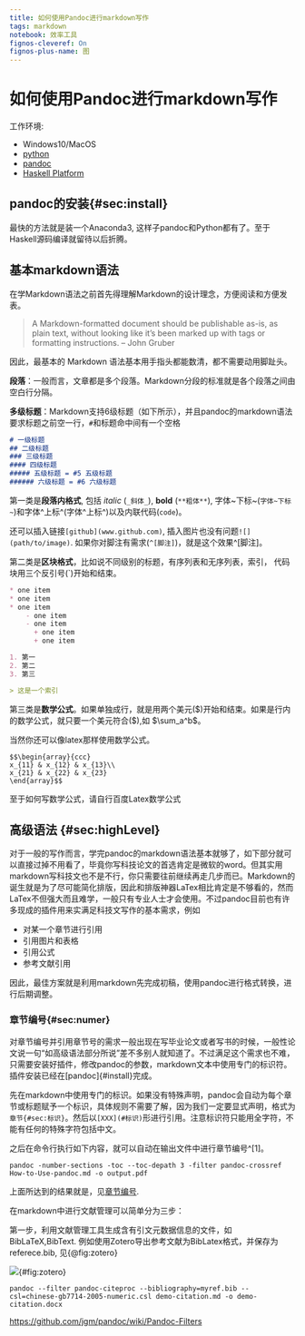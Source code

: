 ```yaml
---
title: 如何使用Pandoc进行markdown写作
tags: markdown
notebook: 效率工具
fignos-cleveref: On
fignos-plus-name: 图
---
```


<!-- @import "[TOC]" {cmd="toc" depthFrom=1 depthTo=6 orderedList=false} -->

# 如何使用Pandoc进行markdown写作

工作环境:

- Windows10/MacOS
- [python](http://www.python.org/)
- [pandoc](http://www.pandoc.org/)
- [Haskell Platform](https://www.haskell.org/platform/)

## pandoc的安装{#sec:install}

最快的方法就是装一个Anaconda3, 这样子pandoc和Python都有了。至于Haskell源码编译就留待以后折腾。

## 基本markdown语法

在学Markdown语法之前首先得理解Markdown的设计理念，方便阅读和方便发表。

> A Markdown-formatted document should be publishable as-is, as plain text, without looking like it’s been marked up with tags or formatting instructions. – John Gruber

因此，最基本的 Markdown 语法基本用手指头都能数清，都不需要动用脚趾头。

**段落**：一般而言，文章都是多个段落。Markdown分段的标准就是各个段落之间由空白行分隔。

**多级标题**：Markdown支持6级标题（如下所示），并且pandoc的markdown语法要求标题之前空一行，`#`和标题命中间有一个空格

```markdown
# 一级标题
## 二级标题
### 三级标题
#### 四级标题
##### 五级标题 = #5 五级标题
###### 六级标题 = #6 六级标题
```

第一类是**段落内格式**, 包括 _italic_ (`_斜体_`), **bold** (`**粗体**`), 字体~下标~(`字体~下标~`)和字体^上标^(字体^上标^)以及内联代码(`code`)。

还可以插入链接`[github](www.github.com)`, 插入图片也没有问题`![](path/to/image)`. 如果你对脚注有需求(`^[脚注]`)，就是这个效果^[脚注]。

第二类是**区块格式**，比如说不同级别的标题，有序列表和无序列表，索引， 代码块用三个反引号(`)开始和结束。

```markdown
* one item
* one item
* one item
    - one item
    - one item
      + one item
      + one item

1. 第一
2. 第二
3. 第三

> 这是一个索引
```

第三类是**数学公式**。如果单独成行，就是用两个美元(\$)开始和结束。如果是行内的数学公式，就只要一个美元符合(\$),如 $\sum_a^b$。

当然你还可以像latex那样使用数学公式。

```equation
$$\begin{array}{ccc}
x_{11} & x_{12} & x_{13}\\
x_{21} & x_{22} & x_{23}
\end{array}$$
```

至于如何写数学公式，请自行百度Latex数学公式

## 高级语法 {#sec:highLevel}

对于一般的写作而言，学完pandoc的markdown语法基本就够了，如下部分就可以直接过掉不用看了，毕竟你写科技论文的首选肯定是微软的word。但其实用markdown写科技文也不是不行，你只需要往前继续再走几步而已。Markdown的诞生就是为了尽可能简化排版，因此和排版神器LaTex相比肯定是不够看的，然而LaTex不但强大而且难学，一般只有专业人士才会使用。不过pandoc目前也有许多现成的插件用来实满足科技文写作的基本需求，例如

- 对某一个章节进行引用
- 引用图片和表格
- 引用公式
- 参考文献引用

因此，最佳方案就是利用markdown先完成初稿，使用pandoc进行格式转换，进行后期调整。

### 章节编号{#sec:numer}

对章节编号并引用章节号的需求一般出现在写毕业论文或者写书的时候，一般性论文说一句“如高级语法部分所说”差不多别人就知道了。不过满足这个需求也不难，只需要安装好插件，修改pandoc的参数，markdown文本中使用专门的标识符。插件安装已经在[pandoc]{#install}完成。

先在markdown中使用专门的标识。如果没有特殊声明，pandoc会自动为每个章节或标题赋予一个标识，具体规则不需要了解，因为我们一定要显式声明，格式为`章节{#sec:标识}`。然后以`[XXX](#标识)`形进行引用。注意标识符只能用全字符，不能有任何的特殊字符包括中文。

之后在命令行执行如下内容，就可以自动在输出文件中进行章节编号^[1]。

```shell
pandoc -number-sections -toc --toc-depath 3 -filter pandoc-crossref How-to-Use-pandoc.md -o output.pdf
```

上面所达到的结果就是，见[章节编号](#sec:numberSection).

[^1]: 如果不需要对某个章节编号，则为`#section{ - }`形式

在markdown中进行文献管理可以简单分为三步：

第一步，利用文献管理工具生成含有引文元数据信息的文件，如BibLaTeX,BibText. 例如使用Zotero导出参考文献为BibLatex格式，并保存为referece.bib, 见{@fig:zotero}

![](http://oex750gzt.bkt.clouddn.com/17-12-5/69160844.jpg){#fig:zotero}

```shell
pandoc --filter pandoc-citeproc --bibliography=myref.bib --csl=chinese-gb7714-2005-numeric.csl demo-citation.md -o demo-citation.docx
```

<https://github.com/jgm/pandoc/wiki/Pandoc-Filters>